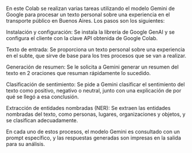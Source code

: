 En este Colab se realizan varias tareas utilizando el modelo Gemini de Google para procesar un texto personal sobre una experiencia en el transporte público en Buenos Aires. Los pasos son los siguientes:

Instalación y configuración:
Se instala la librería de Google GenAI y se configura el cliente con la clave API obtenida de Google Colab.

Texto de entrada:
Se proporciona un texto personal sobre una experiencia en el subte, que sirve de base para los tres procesos que se van a realizar.

Generación de resumen:
Se le solicita a Gemini generar un resumen del texto en 2 oraciones que resuman rápidamente lo sucedido.

Clasificación de sentimiento:
Se pide a Gemini clasificar el sentimiento del texto como positivo, negativo o neutral, junto con una explicación de por qué se llegó a esa conclusión.

Extracción de entidades nombradas (NER):
Se extraen las entidades nombradas del texto, como personas, lugares, organizaciones y objetos, y se clasifican adecuadamente.

En cada uno de estos procesos, el modelo Gemini es consultado con un prompt específico, y las respuestas generadas son impresas en la salida para su análisis.

